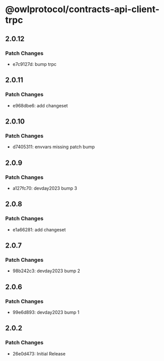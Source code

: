 # @owlprotocol/contracts-api-client-trpc

## 2.0.12

### Patch Changes

- e7c9127d: bump trpc

## 2.0.11

### Patch Changes

- e968dbe6: add changeset

## 2.0.10

### Patch Changes

- d7405311: envvars missing patch bump

## 2.0.9

### Patch Changes

- a127fc70: devday2023 bump 3

## 2.0.8

### Patch Changes

- e1a66281: add changeset

## 2.0.7

### Patch Changes

- 98b242c3: devday2023 bump 2

## 2.0.6

### Patch Changes

- 99e6d893: devday2023 bump 1

## 2.0.2

### Patch Changes

- 26e0d473: Initial Release
